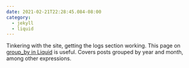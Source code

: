 ```yaml
---
date: 2021-02-21T22:28:45.084-08:00
category:
  - jekyll
  - liquid
---
```

Tinkering with the site, getting the logs section working. This page on [group_by in Liquid](https://www.siteleaf.com/blog/advanced-liquid-group-by/) is useful. Covers posts grouped by year and month, among other expressions.
